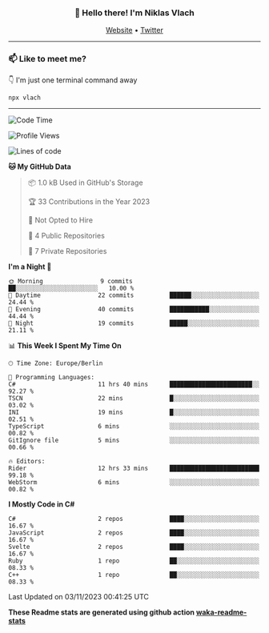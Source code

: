 <h3 align="center">👋 Hello there! I'm Niklas Vlach</h3>
<p align="center">
  <a href="https://niklas-vlach.com">Website</a> •
  <a href="https://twitter.com/NiklasVlach">Twitter</a>
</p>

---

### 📫 Like to meet me?

👇 I'm just one terminal command away

```bash
npx vlach
```

---
<!--START_SECTION:waka-->
![Code Time](http://img.shields.io/badge/Code%20Time-473%20hrs%2039%20mins-blue)

![Profile Views](http://img.shields.io/badge/Profile%20Views-0-blue)

![Lines of code](https://img.shields.io/badge/From%20Hello%20World%20I%27ve%20Written-64.6%20thousand%20lines%20of%20code-blue)

**🐱 My GitHub Data** 

> 📦 1.0 kB Used in GitHub's Storage 
 > 
> 🏆 33 Contributions in the Year 2023
 > 
> 🚫 Not Opted to Hire
 > 
> 📜 4 Public Repositories 
 > 
> 🔑 7 Private Repositories 
 > 
**I'm a Night 🦉** 

```text
🌞 Morning                9 commits           ██░░░░░░░░░░░░░░░░░░░░░░░   10.00 % 
🌆 Daytime                22 commits          ██████░░░░░░░░░░░░░░░░░░░   24.44 % 
🌃 Evening                40 commits          ███████████░░░░░░░░░░░░░░   44.44 % 
🌙 Night                  19 commits          █████░░░░░░░░░░░░░░░░░░░░   21.11 % 
```


📊 **This Week I Spent My Time On** 

```text
🕑︎ Time Zone: Europe/Berlin

💬 Programming Languages: 
C#                       11 hrs 40 mins      ███████████████████████░░   92.27 % 
TSCN                     22 mins             █░░░░░░░░░░░░░░░░░░░░░░░░   03.02 % 
INI                      19 mins             █░░░░░░░░░░░░░░░░░░░░░░░░   02.51 % 
TypeScript               6 mins              ░░░░░░░░░░░░░░░░░░░░░░░░░   00.82 % 
GitIgnore file           5 mins              ░░░░░░░░░░░░░░░░░░░░░░░░░   00.66 % 

🔥 Editors: 
Rider                    12 hrs 33 mins      █████████████████████████   99.18 % 
WebStorm                 6 mins              ░░░░░░░░░░░░░░░░░░░░░░░░░   00.82 % 
```

**I Mostly Code in C#** 

```text
C#                       2 repos             ████░░░░░░░░░░░░░░░░░░░░░   16.67 % 
JavaScript               2 repos             ████░░░░░░░░░░░░░░░░░░░░░   16.67 % 
Svelte                   2 repos             ████░░░░░░░░░░░░░░░░░░░░░   16.67 % 
Ruby                     1 repo              ██░░░░░░░░░░░░░░░░░░░░░░░   08.33 % 
C++                      1 repo              ██░░░░░░░░░░░░░░░░░░░░░░░   08.33 % 
```




 Last Updated on 03/11/2023 00:41:25 UTC
<!--END_SECTION:waka-->

**These Readme stats are generated using github action [waka-readme-stats](https://github.com/anmol098/waka-readme-stats)**
